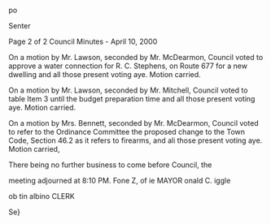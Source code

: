 po

Senter

Page 2 of 2
Council Minutes - April 10, 2000

On a motion by Mr. Lawson, seconded by Mr. McDearmon,
Council voted to approve a water connection for R. C.
Stephens, on Route 677 for a new dwelling and all those
present voting aye. Motion carried.

On a motion by Mr. Lawson, seconded by Mr. Mitchell,
Council voted to table Item 3 until the budget preparation
time and all those present voting aye. Motion carried.

On a motion by Mrs. Bennett, seconded by Mr. McDearmon,
Council voted to refer to the Ordinance Committee the
proposed change to the Town Code, Section 46.2 as it refers
to firearms, and ali those present voting aye. Motion
carried,

There being no further business to come before Council, the

meeting adjourned at 8:10 PM.
Fone Z, of ie MAYOR
onald C. iggle

ob tin albino CLERK

Se}
